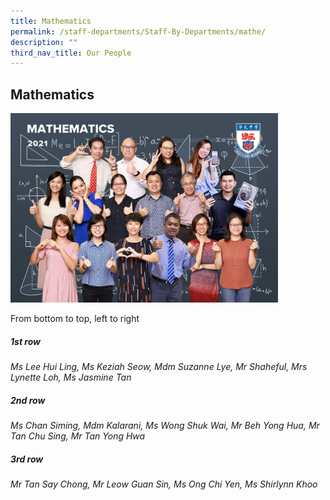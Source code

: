 ```yaml
---
title: Mathematics
permalink: /staff-departments/Staff-By-Departments/mathe/
description: ""
third_nav_title: Our People
---
```


## Mathematics

<img src="/images/Mathematics.jpg" style="width:85%">

From bottom to top, left to right  
  
##### 1st row

_Ms Lee Hui Ling, Ms Keziah Seow, Mdm Suzanne Lye, Mr Shaheful, Mrs Lynette Loh, Ms Jasmine Tan_  

##### 2nd row

_Ms Chan Siming, Mdm Kalarani, Ms Wong Shuk Wai, Mr Beh Yong Hua, Mr Tan Chu Sing, Mr Tan Yong Hwa_  

##### 3rd row

_Mr Tan Say Chong, Mr Leow Guan Sin, Ms Ong Chi Yen, Ms Shirlynn Khoo_
